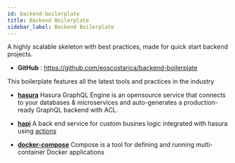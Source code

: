 ```yaml
---
id: backend-boilerplate
title: Backend Boilerplate
sidebar_label: Backend Boilerplate
---
```


A highly scalable skeleton with best practices, made for quick start backend projects. 

- **GitHub** : https://github.com/eoscostarica/backend-boilerplate

This boilerplate features all the latest tools and practices in the industry

- **[hasura](https://hasura.io)**
  Hasura GraphQL Engine is an opensource service that connects to your databases & microservices and auto-generates a production-ready GraphQL backend with ACL.

- **[hapi](https://hapi.dev/)**
  A back end service for custom busines logic integrated with hasura using [actions](https://hasura.io/docs/1.0/graphql/manual/actions/index.html#actions)

- **[docker-compose](https://docs.docker.com/compose/)**
  Compose is a tool for defining and running multi-container Docker applications
